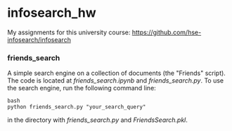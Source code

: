 # infosearch_hw

My assignments for this university course: https://github.com/hse-infosearch/infosearch
### friends_search
A simple search engine on a collection of documents (the "Friends" script). The code is located at *friends_search.ipynb* and *friends_search.py*. To use the search engine, run the following command line: </br>
```
bash
python friends_search.py "your_search_query"
```
in the directory with *friends_search.py* and *FriendsSearch.pkl*.
